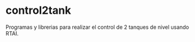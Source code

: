 control2tank
============

Programas y librerias para realizar el control de 2 tanques de nivel usando RTAI.
